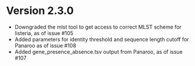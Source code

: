 

# Version 2.3.0
- Downgraded the mlst tool to get access to correct MLST scheme for listeria, as of issue #105
- Added parameters for identity threshold and sequence length cutoff for Panaroo as of issue #108
- Added gene_presence_absence.tsv output from Panaroo, as of issue #107
